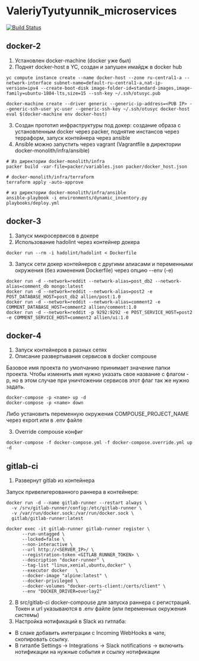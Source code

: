 # ValeriyTyutyunnik_microservices

[![Build Status](https://travis-ci.com/Otus-DevOps-2020-08/ValeriyTyutyunnik_microservices.svg?branch=master)](https://travis-ci.com/Otus-DevOps-2020-08/ValeriyTyutyunnik_microservices)


## docker-2

1. Установлен docker-machine (docker уже был)
2. Поднят docker-host в YC, создан и запушен имайдж в docker hub
```
yc compute instance create --name docker-host --zone ru-central1-a --network-interface subnet-name=default-ru-central1-a,nat-ip-version=ipv4 --create-boot-disk image-folder-id=standard-images,image-family=ubuntu-1804-lts,size=15 --ssh-key ~/.ssh/otusyc.pub

docker-machine create --driver generic --generic-ip-address=<PUB IP> --generic-ssh-user yc-user --generic-ssh-key ~/.ssh/otusyc docker-host
eval $(docker-machine env docker-host)
```

3. Создан прототип инфраструктуры под докер: создание образа с установленным docker через packer, поднятие инстансов через терраформ, запуск контейнера через ansible
4. Ansible можно запустить через vagrant (Vagrantfile в директории docker-monolith/infra/ansible)
```
# Из директории docker-monolith/infra
packer build -var-file=packer/variables.json packer/docker_host.json

# docker-monolith/infra/terraform
terraform apply -auto-approve

# из директории docker-monolith/infra/ansible
ansible-playbook -i environments/dynamic_inventory.py playbooks/deploy.yml
```

## docker-3

1. Запуск микросервисов в докере
2. Использование hadolint через контейнер докера
```
docker run --rm -i hadolint/hadolint < Dockerfile
```
3. Запуск сети докер контейнеров с другими алиасами и переменными окружения (без изменения Dockerfile) через опцию --env (-e)
```
docker run -d --network=reddit --network-alias=post_db2 --network-alias=comment_db mongo:latest
docker run -d --network=reddit --network-alias=post2 -e POST_DATABASE_HOST=post_db2 allien/post:1.0
docker run -d --network=reddit --network-alias=comment2 -e COMMENT_DATABASE_HOST=comment2 allien/comment:1.0
docker run -d --network=reddit -p 9292:9292 -e POST_SERVICE_HOST=post2 -e COMMENT_SERVICE_HOST=comment2 allien/ui:1.0
```

## docker-4

1. Запуск контейнеров в разных сетях
2. Описание развертывания сервисов в docker compouse

Базовое имя проекта по умолчанию принимает значение папки проекта.
Чтобы изменить имя нужно указать свое название с флагом -p, но в этом случае при уничтожении сервисов этот флаг так же нужно задать.
```
docker-compose -p <name> up -d
docker-compose -p <name> down
```
Либо установить переменную окружения COMPOUSE_PROJECT_NAME через export или в .env файле

3. Override compouse конфиг
```
docker-compose -f docker-compose.yml -f docker-compose.override.yml up -d
```

## gitlab-ci

1. Развернут gitlab из контейнера

Запуск привелигерованного раннера в контейнере:
```
docker run -d --name gitlab-runner --restart always \
  -v /srv/gitlab-runner/config:/etc/gitlab-runner \
  -v /var/run/docker.sock:/var/run/docker.sock \
  gitlab/gitlab-runner:latest

docker exec -it gitlab-runner gitlab-runner register \
      --run-untagged \
      --locked=false \
      --non-interactive \
      --url http://<SERVER_IP>/ \
      --registration-token <GITLAB_RUNNER_TOKEN> \
      --description "docker-runner" \
      --tag-list "linux,xenial,ubuntu,docker" \
      --executor docker   \
      --docker-image "alpine:latest" \
      --docker-privileged \
      --docker-volumes "docker-certs-client:/certs/client" \
      --env "DOCKER_DRIVER=overlay2"
```
2. В src/gitlab-ci docker-compouse для запуска раннера с регистраций. Токен и url указываются в .env файле (или переменных окружения системы)
3. Настройка нотификаций в Slack из гитлаба:
- В слаке добавить интеграции с Incoming WebHooks в чате, скопировать ссылку.
- В гиталбе Settings -> Integrations -> Slack notifications -> включить нотификации на нужные события и ссылку нотификации
